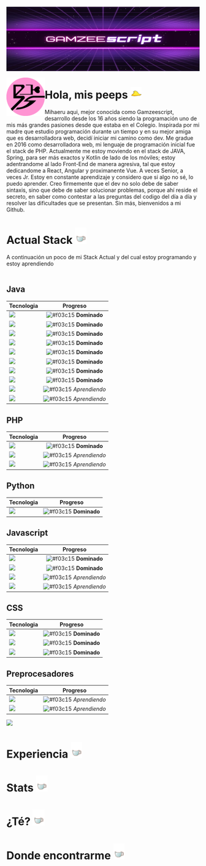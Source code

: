 
![Header](https://github.com/Gamzeescript/Gamzeescript/blob/master/src/bannef.png "Header")

<p>
  <img width="100" align='left' src="https://github.com/Gamzeescript/Gamzeescript/blob/master/src/diminuto.png"
</p>

# Hola, mis peeps <img src="https://github.com/Gamzeescript/Gamzeescript/blob/master/src/peep.gif" width="30px">
Mihaeru aqui, mejor conocida como Gamzeescript, desarrollo desde los 16 años siendo la programación uno de mis más grandes pasiones desde que estaba en el Colegio. Inspirada por mi madre que estudio programación durante un tiempo y en su mejor amiga que es desarrolladora web, decidí iniciar mi camino como dev. Me gradue en 2016 como desarrolladora web, mi lenguaje de programación inicial fue el stack de PHP. Actualmente me estoy moviendo en el stack de JAVA, Spring, para ser más exactos y Kotlin de lado de los móviles; estoy adentrandome al lado Front-End de manera agresiva, tal que estoy dedicandome a React, Angular y proximanente Vue. A veces Senior, a veces Jr. Estoy en constante aprendizaje y considero que si algo no sé, lo puedo aprender. Creo firmemente que el dev no solo debe de saber sintaxis, sino que debe de saber solucionar problemas, porque ahí reside el secreto, en saber como contestar a las preguntas del codigo del día a día y resolver las dificultades que se presentan. Sin más, bienvenidos a mi Github.

# Actual Stack <img src="https://github.com/Gamzeescript/Gamzeescript/blob/master/src/mitea.gif" width="30px">
A continuación un poco de mi Stack Actual y del cual estoy programando y estoy aprendiendo
</br></br>

## Java
| Tecnologia | Progreso |
| ------- | :-------: |
| ![](https://img.shields.io/badge/Java-Vainilla-informational?style=flat&logo=java&logoColor=white&color=9931CC)  | ![#f03c15](https://placehold.it/15/7EFFD4/000000?text=+) **Dominado**  |
| ![](https://img.shields.io/badge/Java-JSP-informational?style=flat&logo=java&logoColor=white&color=9931CC)  | ![#f03c15](https://placehold.it/15/7EFFD4/000000?text=+) **Dominado**  |
| ![](https://img.shields.io/badge/Java-JSF-informational?style=flat&logo=java&logoColor=white&color=9931CC)  | ![#f03c15](https://placehold.it/15/7EFFD4/000000?text=+) **Dominado**  |
| ![](https://img.shields.io/badge/Java-PrimeFaces-informational?style=flat&logo=java&logoColor=white&color=9931CC)  | ![#f03c15](https://placehold.it/15/7EFFD4/000000?text=+) **Dominado**  |
| ![](https://img.shields.io/badge/Java-RESTFULL-informational?style=flat&logo=java&logoColor=white&color=9931CC)  | ![#f03c15](https://placehold.it/15/7EFFD4/000000?text=+) **Dominado**  |
| ![](https://img.shields.io/badge/Framework-Spring-informational?style=flat&logo=spring&logoColor=white&color=9931CC)  | ![#f03c15](https://placehold.it/15/7EFFD4/000000?text=+) **Dominado**  |
| ![](https://img.shields.io/badge/Spring-Spring_Security-informational?style=flat&logo=spring&logoColor=white&color=9931CC)  | ![#f03c15](https://placehold.it/15/7EFFD4/000000?text=+) **Dominado**  |
| ![](https://img.shields.io/badge/Spring-Spring_Cloud-informational?style=flat&logo=spring&logoColor=white&color=9931CC)  | ![#f03c15](https://placehold.it/15/7EFFD4/000000?text=+) **Dominado**  |
| ![](https://img.shields.io/badge/Framework-Thymeleaf-informational?style=flat&logo=thymeleaf&logoColor=white&color=9931CC)  | ![#f03c15](https://placehold.it/15/C71585/000000?text=+) *Aprendiendo*  |
| ![](https://img.shields.io/badge/Framework-Quarkus-informational?style=flat&logo=quarkus&logoColor=white&color=9931CC)  | ![#f03c15](https://placehold.it/15/C71585/000000?text=+) *Aprendiendo*  |

## PHP
| Tecnologia | Progreso |
| ------- | :-------: |
| ![](https://img.shields.io/badge/PHP-Vainilla-informational?style=flat&logo=php&logoColor=white&color=9931CC)  | ![#f03c15](https://placehold.it/15/7EFFD4/000000?text=+) **Dominado**  |
| ![](https://img.shields.io/badge/Framework-CodeIgniter-informational?style=flat&logo=codeigniter&logoColor=white&color=9931CC)  | ![#f03c15](https://placehold.it/15/C71585/000000?text=+) *Aprendiendo*  |
| ![](https://img.shields.io/badge/Framework-Laravel-informational?style=flat&logo=laravel&logoColor=white&color=9931CC)  | ![#f03c15](https://placehold.it/15/C71585/000000?text=+) *Aprendiendo*  |
 
## Python
| Tecnologia | Progreso |
| ------- | :-------: |
| ![](https://img.shields.io/badge/Python-Vainilla-informational?style=flat&logo=python&logoColor=white&color=9931CC)  | ![#f03c15](https://placehold.it/15/7EFFD4/000000?text=+) **Dominado**  |

## Javascript
| Tecnologia | Progreso |
| ------- | :-------: |
| ![](https://img.shields.io/badge/Javascript-Vainilla-informational?style=flat&logo=javascript&logoColor=white&color=9931CC)  | ![#f03c15](https://placehold.it/15/7EFFD4/000000?text=+) **Dominado**  |
| ![](https://img.shields.io/badge/Framework-React-informational?style=flat&logo=react&logoColor=white&color=9931CC)  | ![#f03c15](https://placehold.it/15/7EFFD4/000000?text=+) **Dominado**  |
| ![](https://img.shields.io/badge/Framework-Vue-informational?style=flat&logo=vue-js&logoColor=white&color=9931CC)  | ![#f03c15](https://placehold.it/15/C71585/000000?text=+) *Aprendiendo*  |
| ![](https://img.shields.io/badge/Framework-Angular-informational?style=flat&logo=angularjs&logoColor=white&color=9931CC)  | ![#f03c15](https://placehold.it/15/C71585/000000?text=+) *Aprendiendo*  |


## CSS
| Tecnologia | Progreso |
| ------- | :-------: |
| ![](https://img.shields.io/badge/CSS-Vainilla-informational?style=flat&logo=css3&logoColor=white&color=9931CC)  | ![#f03c15](https://placehold.it/15/7EFFD4/000000?text=+) **Dominado**  |
| ![](https://img.shields.io/badge/Framework-Bootstrap-informational?style=flat&logo=bootstrap&logoColor=white&color=9931CC)  | ![#f03c15](https://placehold.it/15/7EFFD4/000000?text=+) **Dominado**  |
| ![](https://img.shields.io/badge/Framework-Material_Design-informational?style=flat&logo=material-design&logoColor=white&color=9931CC)  | ![#f03c15](https://placehold.it/15/7EFFD4/000000?text=+) **Dominado**  |

## Preprocesadores
| Tecnologia | Progreso |
| ------- | :-------: |
| ![](https://img.shields.io/badge/Preprocesador-SASS-informational?style=flat&logo=sass&logoColor=white&color=9931CC)  | ![#f03c15](https://placehold.it/15/C71585/000000?text=+) *Aprendiendo*  |
| ![](https://img.shields.io/badge/Preprocesador-LESS-informational?logo=data:image/png;base64,raw.githubusercontent.com/Gamzeescript/Gamzeescript/master/src/less-logo.png)  | ![#f03c15](https://placehold.it/15/C71585/000000?text=+) *Aprendiendo*  |

![](https://img.shields.io/badge/play-station-blue.svg?logo=data%3Aimage%2Fpng%3Bbase64%2CiVBORw0KGgoAAAANSUhEUgAAAIMAAAAyCAYAAAB%2FC2i2AAARGklEQVR42u1cBXTjyLJVkuWBhaApdpJhZkhixw4tM%2FMOBmzLgcfMzMzMzMzMzDzMzJDMv1cqxf5%2BlloTj2c957nPuUeJbVW3uq6qq6pL0s6mBWJJzd%2BW1AJRPY3OIePIVh9L4e9UH46nbDAK%2FAa%2FrwS0Ujt3rT6aBNK68bXp2uXh9dqVkd5z1AEEBkT5VDQR6hgkISrw2SXARR78n0kGIA6cccAfArFUFaCV2jknQxn1Ap1dPHHhOi0YGxCdUI%2FQIfTkjSTPTrDfsAD9hqA7hj5LZXvwdxcwALwW%2BBDwBSDR2P2EIiBDqYlF8GJ%2B3w18Cng78GzgrkBMn%2Bpv0y%2Bifvg7%2FO%2BeCER9%2ByCZNAMCXkoFAkdzKPZtTcVEhhIZpmB%2Bt2TN9ylgg0GSaGrlNZE%2B67cKgeF%2BzR9NaNqKGVTqncBfFYp9c9GRoUSGjQ5zvw3olWVe80cSDuvOdU%2BERTDWGC4J2ylAgbdcUGQokYE4iGXivvr2Ac27cn1OWZlRwtU44dtyogpvaOwaLpGheMjQhPn9lwu9%2FYp%2BIGAECP%2FVgmAJlQkl3YrjcQdBe4F3wp94FMLmhto5iFSJDI9zw91OXIF57cYcDwPfB0ZsdHAa%2FsPDpr7juf2FxuufTGW%2BzkGR%2B7CEPFQXjpcbgoCGjlTxWIYSGUQHA9RJDf7%2BgIMe3uUL95UF2hK2ZuYK%2FOibTgK84XiF38g7gABT0iamRIbiaP4Iburup1pWfg6Om2308CPoezJgSway6U82J48ADwJZYUmJDMXWPCCE6PNSzPcXbfTwDyz1PsDWzITwo%2F%2FYnHwECmynwrXF6x83MlRH%2B7VgG5NiCTMzaoD9CqImWQl%2FNGl8xskZb%2BM4%2FZgbJG2sTGxOYO7S%2Fa7o0%2FwtCVfyfeEkIfLHTH0WdJEvx0gCSCodSs%2BKnjLmgmz0sBnXNhWwVeRUYJNDSNJSLyefbzJIRnRMIU1dRkg7CWgCAZbjsxjQBnIswWchYGIDE2eiKB59EZcKAtmC6b6Y1mW0xfR7Nf6fASyDgtpwjDKRg89noQ8vl9noHa8fI2WQqXooObtVRFeBqDr7GevD05IoF7PdgP8XYX5a5Zpw1BfyRgWuBsErgggL5boIGzIktIZOwwd8vY0etuLcmTnP5%2BCBaWRMsZGBd40%2FYtzlDIUuwzgj%2BPtl4jFvBPYBhwV7xbp9B3gR0BKIJi%2FhuXXhXiggrnbEokmLeJfzfOCZwOeA3wLbpL9D0t9%2BYAfwV%2FG33oTxrUaE1chYHmPPupaUdlFjvzHf2tSbrXBwjaSRfyRj38P5pnw57pbPfwZ8GHgKEMZYL86DDNtw7qwLhgz%2BlWvGTO%2BC%2B57C4wqc%2F1FRwBmXIDnei%2F7mBmEpoOicPk%2BgOWktMVBYvCJgJt4%2BI4o%2FMw68vKGL8tLXaWz6RXQm9tgPl%2BQXA%2F90CAGd8Cdckw%2F4XyDD3ZxIa%2B2%2FRORK3n1cwJ2r30TTbZjoaDJr8pKZEdWzhERn8sDrm7rTZPDAsvmBYOcw57mTiZ885f8Lcxj4nyAD1n65S%2FXLcM7zgWM8P09sgXKuoz9QhbyKNHFGkzxejN%2B8EDh9Dvp6XSYZpnUPa0HTGYxaTnqxk2FqEZBBlGN4zeWyPp7guecIv2MOP8CxYv1mK1%2FsscZ%2Bp6zTZ84lGbj5J1anTvyCMwUnA%2BYw2PWkglmG%2FThx%2Bfkgw%2FTrnkoPnuO50eWavRP4I%2FAXl%2Bb9dTDZFQE6prG4pahJ%2BPzrLs49IXP0Z%2BD3wN9lU%2B%2B4HRmqI71WoUkfMOqij90i9%2FfSz0ZxWEfdksHT2gfLMMQ%2BX3mWZLjbmpC59IxtTt6F7%2BcUmgw1UYaQxliqGC0oZJEoL4GsBVhWqo07zyTsG4Ajjlu50dR8wPAfcD77W0IvXtHft4G78NtpQC0mshJHHxTOeblRikm%2BJX2%2FQchAS0dcQodUtYyJJVwsciuBWlxTE45hjLcH332Q5FCRoWLeQ5qEoM91INxCAI763VlWIQZE9XaHSfwrBwgUlAwzY0%2BQtTW1SrF2I6LQV9W0rC%2BTsVOhkk9IXsSwUnEXPpV3a21rv5XYuUvR31b0MV9CThMxIDPphclnfgP%2Fd%2BP6bvY08%2F8UMEbu3yrm5unB2KAmfci5kCt5EsmVsBZhBvpejT6usZvHy%2Bc%2FYp3TY9PXMVxPt0GGiOiUXjUmT%2BoYUs9wGOgXYFYvLTQZMjz6LyvkvMzb2lOeGSrWRtJZSRzruWw4nP8V5hGEQMRjCvLsBBZZk8d8QWAsy3g3ogQoPpImZEPHsDmO8Fhq2EPTr7im5wY7BozzGtpNqyUNcnStsfK5jKwMEjJMrl1%2Bn%2BZtflClj5iDH%2FQcRle%2BcMLggbDaYPQ8xeSlaHY8bYmCkaGuuc%2FKrM1zWK6I%2F2C80wGtesXnZbLToLJ8Lclyxa7dP9FPELAswz0u4v0v1WOeNO3esbvXG00AuJnCZjKrChXJNUxuReJwUJNjBcWSvfydi2XiYbkZSAqeLwWtqYx5TqKwlVVp9HcSqhqHOod%2B%2F4bvF4glJhmMNXadIu79PcxVENB8BbQMlUtXWzIeUijmY95wf0UIdxGqtXNC1ssXKpaZZRkmuBk44MK52yBFwV00%2FVO7n5hOk7cPwzrEc3j2OnE5rZEL%2BUeAzxvLJKMeVDrLDQKCiRV02XyxhDYjZuxgPt%2Bhv98APZC%2FQhPPeFTh2d5F8%2BXFBgxawchA9gc7UiolEr8QL%2FlVDuD3P3SQcRy4Vp71sNb0n7sN7cT0%2FhJ4BQgVo68gd7PpO4gFtcgQNJfhp5%2BF%2FNOSj%2FioWIvA1GuNhJVVleaquDlgXl9IcW2jwA7NIbV7WqzFHd7mRJkRhoUTBSWDcaERvYzpY%2F62wDgJ3AZQWZYlSY4z4XQQ%2BBrwIHyYyYajBzJY%2BxIhEFxIN52meRzyT0tpwfMZydDyWb6RH9GXXbsq%2BpjWBGvFvmUF%2BJHD9R3RHOL4XcBqX0tfubVNjFZQMrBaF2Ak8NnzQIZTuKY7LTLI%2BkpFvj8PmSfM50n0JSGQy3D2ADqYNPFUIgnjMOdKCJnWw1e41Io4nJqRWQVC7QaBbmFU5ESGg4pNnhfSBIqHXlgy8G6KGvH4l88jGTLHbjl6bwSO5KcwPWZWID%2BWWXBMZ7Mc%2FT6giiwUOAY8HzKFEEkbnyFuEKFtzfvohN6Hc%2F7tJJMT8BNgl8OPRoBng9nlvINQXFIwMrBgQxymL5wHMoxAKXdZZKhd%2FJhkPXWNk8zlUTKSR8cp%2F9e4axuAMf9BrA%2FSxAM8zpbk2NbxEiIAJ5Nj9iGqyNWC0bHH61oUm3y7gV9oZpZLX8z9dIf1ZKesOVwuCugzcLKM%2FYgPK2T8ABeYwnEgD%2Bi49inZ1yMKs2onJktm8V3AP4BT7pUlcXznE4QM6XyBv9XcLvdF9HIJ6Z8J%2FBg4dJbyf8nQ0b6mQScucZjPEeCDOH8pHWjrwnm8SmGeX9ZoVBclC2cZuLZ1Djvl0y18omLmTdJfHpDMYXbzIWoKdppVSmaSKVlOj1zM%2B3uBDS6V9WPOK5BVQJMwIxiRHzQdwquBmERSP3O5OXccuAGw3fkFZjlYn2%2BRBJKO14zkBcNGmaBHHOL7H0hZVr5k%2BCOYWA3kVIJkQnsVMv6OcQQpg2ux21aLzRsPMoLVzT1aTUtvBglTAkwe5sIfTkp9Yhzjkc%2BtmyacYOHLDBavuMhLbMJvm6SGUZYgSSBFo6wlhUwujbJZZjzlPsS%2FK%2FlIgipJJdCZNMxuVwUjFuHvtbH4o5Kq5g2Ia06lvXh0Tix18HQ3YLCNQL5k2ISJn2pkCiV7xkkhpoUTVgi2UlHNNAIMMekEMjgSwtvSZ7yr4OqVcUMhjV1DWvXKnrKa5mwy6F7JNYjyeUzLrW%2FB%2BQgRrYxgbWRdGdPHqt1U2RmkrMtBhsY5dzzZkO1thXXguNLFxfyfupAElqHIFS4Kep7GsDi7hX91xtLHUx3C4RaA2dKcW9gzHEzKXtnlUpGhz0XMrDfQNBqTxHMEoghZsn6gkLMZv7u%2BUV4WQnhAJi8ms6pltTar%2B1mcXLMPyOWEsWgViuzlvgWQPe5VwDeAG6m4dDoYcpv7YSV0ra41rlWu7Mmskr5N4UdsBizL4JddTyrHx9DTul4PCNYYHdImRddqodgQq7HT86CuiBoI2qT2JZR9uc15SPdjl3qcxS0HWAnsggyPusjxbwOGMJB5ZiJGp9xboLTJluL4vcpECnGfhkmbGkAE0NBpXLwAXnarUXF8JbAIY38KPXxgOxQzG8ge9zqReUjyHA%2BCDCHKDYFwlsyQWTZ3iWxbf16VKUXf18gOpy%2Bjwum3wDPouAOTtTlj2820CCBHvExC3CcCR9wkzrIb7%2FambqO45XWPW9kbZHS4DMdGgJ1iBg%2FJ%2FnwToMmdFBDlqeSMyiRTMa8BniO7ry8RZ%2B9HwK5s0%2B1ABgungH%2BK3FcDzxS8SsiyyU0RTeXStbwWiwz%2FypHY%2BwHwduB5kq5%2BIfAeufaTLnynEOar%2BGogxXsNqN7roPJJAi1xWTP1e61wK1%2BMgwx5AhbIXPMdyJA3XlDT%2FCj9keIjAwaAtWp1GUPDfMhQb6SHk8zvXySVyicvMDJwvE%2BqhaOKZaZQZPgmZHqkKqwYLYPsvaMTRW2EKlpJ1yeY1dHPUIZx7rFb4TPkiyPA82AVjMKZApHhW5A30wwLB4uzVN6oJ2QZmeHF6re6XFctbLJ8BrQsQiQrsGTcLqnzkTxz%2Bp%2FjHZVNBnWlkxIjsk18vz9q1iAQbEIGr6sdS7Xj%2FXKWH1L2rFufgiKefgcyjLs6WiemOCjwUIDPMqqedzD3F7TGa4epSP7%2BS4ry82MSFXwK8uuA%2F08ugYRhtXIHf0nOOeVCQfvEe38rCHozo4sQ%2FJGrw33Zz2h4cDP043efBv4uY1aR4yiwQRzKNUwNByVJRXC3UjKrxMXoh9nCN0kdxG7gtIvlZrfcBC%2BA4hb5w3o554iJwqqVScfdyhuHvsB5e7NdVRXkzLB58FYnAg6mjAO7FdC8iqxfQBJBEqtPwrETeJpMxNuFrc8zM436dVLCNhHncI3NWSk0846XpXMSRu1iapY85%2FBE8VHeCrxDLv5l8vl9wDLIrvG1MUlkKqqRdX%2BZCSX5nEc%2BvYW%2FAyBGVKzFMySaeIs80fwaGftajL2TGUaQ9lJLxsQF%2FZo3rOfYIzDno3b5ujJ5KSpzNncBg8BLgTfK3LxBIqFBKOp2yF%2FAVHWo8wkyToBy5j2sOTVZYitYHONQOhgCbB%2FJv0aR5HgWkyW1ME3%2BlriiyiZh7prJJAflhaINLBNr5%2F%2FZiaY07BoJhrfGjMm0EGyn7GFt2rVPw99S8tae%2Fbg8MnvtQ1ZZeHajs0pIDUKG%2FHZL%2FpAByiYyZdOCVbfFjVpIpxbs4KaVJZ9IV1Uzm9pw3RNtxg5APgmlahPnJzk%2Flj6raRUdHiaqAnI%2F6QxwrfukUy2k5OU1E2YVLztWtUlIu05atFa7eva9Wk3nS7Rz2SYvvUObuPxO7YrFd2qFaJNBIKJ62SPaNcsfKEgfk7yztGum3KNNrH1UK6u4Z7wv%2BBoj8oK7X8JjwiES%2BzwTakAO1i5YZzHyCYp17GdiIpcAdRYZSq0o3vZ2McAgoB14heKhoGfBCjEVkOs90czdp4jZLt4lOCIbHS%2B1Xv1XakVBhpAs86oM8K4AK8Pp%2F614zF5gTaS%2FTNKiI2f5UtBSK4KXgroM51%2FDWlMsEfaVa%2BKsEJPEaz7m%2FnXBpXYBvCF2FPgYQ2CJylxVONNzvYwJFOCbwP6SZbigyXBMoophhqlWBKNs2XG3lG11M%2BkBfBH4I7BN1qXXNXaVyFBkrwv%2Bq9y8%2FwZ%2BKPmXh7gLLOXyti87%2Bz8%2BhiHs%2BPCyIgAAAABJRU5ErkJggg%3D%3D)

# Experiencia <img src="https://github.com/Gamzeescript/Gamzeescript/blob/master/src/mitea.gif" width="30px">
# Stats <img src="https://github.com/Gamzeescript/Gamzeescript/blob/master/src/mitea.gif" width="30px">
# ¿Té? <img src="https://github.com/Gamzeescript/Gamzeescript/blob/master/src/mitea.gif" width="30px">
# Donde encontrarme <img src="https://github.com/Gamzeescript/Gamzeescript/blob/master/src/mitea.gif" width="30px">

